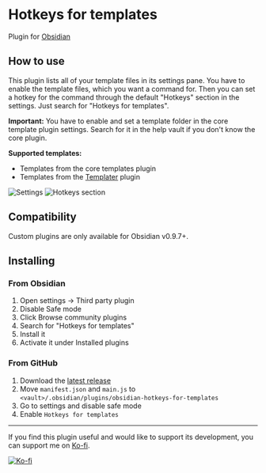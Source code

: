 # Hotkeys for templates

Plugin for [Obsidian](https://obsidian.md)

## How to use
This plugin lists all of your template files in its settings pane. You have to enable the template files, which you want a command for. Then you can set a hotkey for the command through the default "Hotkeys" section in the settings. Just search for "Hotkeys for templates".

**Important:** You have to enable and set a template folder in the core template plugin settings. Search for it in the help vault if you don't know the core plugin.

**Supported templates:** 
- Templates from the core templates plugin
- Templates from the [Templater](https://github.com/SilentVoid13/Templater) plugin

![Settings](https://raw.githubusercontent.com/Vinzent03/obsidian-hotkeys-for-templates/master/assets/settings.png)
![Hotkeys section](https://raw.githubusercontent.com/Vinzent03/obsidian-hotkeys-for-templates/master/assets/hotkeys-section.png)

## Compatibility
Custom plugins are only available for Obsidian v0.9.7+.

## Installing

### From Obsidian
1. Open settings -> Third party plugin
2. Disable Safe mode
3. Click Browse community plugins
4. Search for "Hotkeys for templates"
5. Install it
6. Activate it under Installed plugins


### From GitHub
1. Download the [latest release](https://github.com/Vinzent03/obsidian-hotkeys-for-templates/releases/latest)
2. Move `manifest.json` and `main.js` to `<vault>/.obsidian/plugins/obsidian-hotkeys-for-templates`
3. Go to settings and disable safe mode
4. Enable `Hotkeys for templates`

---


If you find this plugin useful and would like to support its development, you can support me on [Ko-fi](https://Ko-fi.com/Vinzent).

[![Ko-fi](https://ko-fi.com/img/githubbutton_sm.svg)](https://ko-fi.com/F1F195IQ5)
